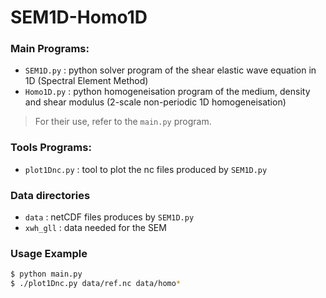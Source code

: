 # SEM1D-Homo1D

### Main Programs:
- `SEM1D.py` : python solver program of the shear elastic wave equation in 1D (Spectral Element Method)
- `Homo1D.py` : python homogeneisation program of the medium, density and shear modulus (2-scale non-periodic 1D homogeneisation)
> For their use, refer to the `main.py` program.

### Tools Programs:
- `plot1Dnc.py` : tool to plot the nc files produced by `SEM1D.py`

### Data directories
- `data` : netCDF files produces by `SEM1D.py`
- `xwh_gll` : data needed for the SEM

### Usage Example
  ```bash
  $ python main.py
  $ ./plot1Dnc.py data/ref.nc data/homo*
  ```
